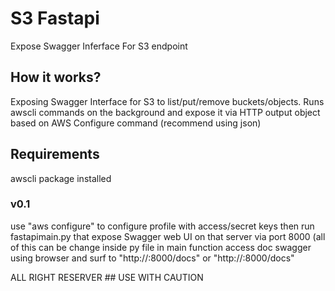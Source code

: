 # S3 Fastapi
Expose Swagger Inferface For S3 endpoint

## How it works?
Exposing Swagger Interface for S3 to list/put/remove buckets/objects.
Runs awscli commands on the background and expose it via HTTP
output object based on AWS Configure command (recommend using json)

## Requirements
awscli package installed
### v0.1
  use "aws configure" to configure profile with access/secret keys
  then run fastapimain.py that expose Swagger web UI on that server via port 8000 (all of this can be change inside py file in main function
  access doc swagger using browser and surf to "http://<server-ip>:8000/docs" or "http://<server-ip>:8000/docs"


  ALL RIGHT RESERVER ## USE WITH CAUTION
